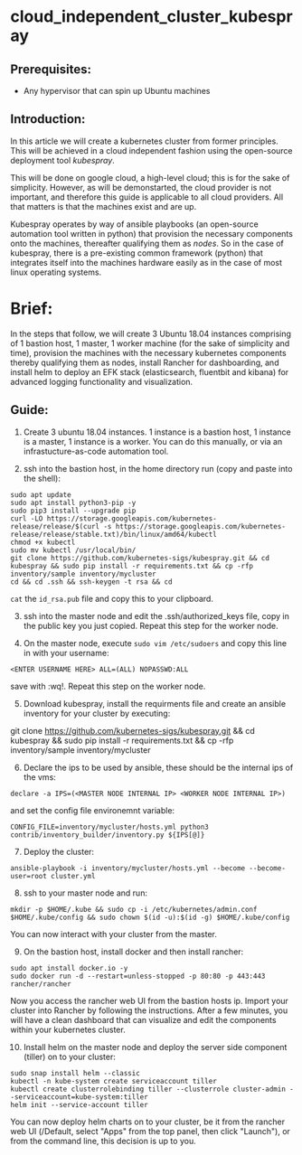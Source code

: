 # cloud_independent_cluster_kubespray

## Prerequisites:

- Any hypervisor that can spin up Ubuntu machines

## Introduction:

In this article we will create a kubernetes cluster from former principles. This will be achieved in a cloud independent fashion using the open-source deployment tool *kubespray*.

This will be done on google cloud, a high-level cloud; this is for the sake of simplicity. However, as will be demonstarted, the cloud provider is not important, and therefore this guide is applicable to all cloud providers. All that matters is that the machines exist and are up.

Kubespray operates by way of ansible playbooks (an open-source automation tool written in python) that provision the necessary components onto the machines, thereafter qualifying them as *nodes*. So in the case of kubespray, there is a pre-existing common framework (python) that integrates itself into the machines hardware easily as in the case of most linux operating systems.

# Brief:

In the steps that follow, we will create 3 Ubuntu 18.04 instances comprising of 1 bastion host, 1 master, 1 worker machine (for the sake of simplicity and time), provision the machines with the necessary kubernetes components thereby qualifying them as nodes, install Rancher for dashboarding, and install helm to deploy an  EFK stack (elasticsearch, fluentbit and kibana) for advanced logging functionality and visualization.

## Guide:

1. Create 3 ubuntu 18.04 instances. 1 instance is a bastion host, 1 instance is a master, 1 instance is a worker. You can do this manually, or via an infrastucture-as-code automation tool.

2. ssh into the bastion host, in the home directory run (copy and paste into the shell):

```
sudo apt update
sudo apt install python3-pip -y
sudo pip3 install --upgrade pip
curl -LO https://storage.googleapis.com/kubernetes-release/release/$(curl -s https://storage.googleapis.com/kubernetes-release/release/stable.txt)/bin/linux/amd64/kubectl
chmod +x kubectl
sudo mv kubectl /usr/local/bin/
git clone https://github.com/kubernetes-sigs/kubespray.git && cd kubespray && sudo pip install -r requirements.txt && cp -rfp inventory/sample inventory/mycluster
cd && cd .ssh && ssh-keygen -t rsa && cd
```

`cat` the `id_rsa.pub` file and copy this to your clipboard.

3. ssh into the master node and edit the .ssh/authorized_keys file, copy in the public key you just copied. Repeat this step for the worker node.

4. On the master node, execute `sudo vim /etc/sudoers` and copy this line in with your username:

`<ENTER USERNAME HERE> ALL=(ALL) NOPASSWD:ALL`

save with :wq!. Repeat this step on the worker node.

5. Download kubespray, install the requirments file and create an ansible inventory for your cluster by executing:

git clone https://github.com/kubernetes-sigs/kubespray.git && cd kubespray && sudo pip install -r requirements.txt && cp -rfp inventory/sample inventory/mycluster

6. Declare the ips to be used by ansible, these should be the internal ips of the vms:

`declare -a IPS=(<MASTER NODE INTERNAL IP> <WORKER NODE INTERNAL IP>)`

and set the config file environemnt variable:

`CONFIG_FILE=inventory/mycluster/hosts.yml python3 contrib/inventory_builder/inventory.py ${IPS[@]}`

7. Deploy the cluster:

`ansible-playbook -i inventory/mycluster/hosts.yml --become --become-user=root cluster.yml`

8. ssh to your master node and run:

`mkdir -p $HOME/.kube && sudo cp -i /etc/kubernetes/admin.conf $HOME/.kube/config && sudo chown $(id -u):$(id -g) $HOME/.kube/config`

You can now interact with your cluster from the master.

9. On the bastion host, install docker and then install rancher:

```
sudo apt install docker.io -y
sudo docker run -d --restart=unless-stopped -p 80:80 -p 443:443 rancher/rancher
```

Now you access the rancher web UI from the bastion hosts ip. Import your cluster into Rancher by following the instructions. After a few minutes, you will have a clean dashboard that can visualize and edit the components within your kubernetes cluster.

10. Install helm on the master node and deploy the server side component (tiller) on to your cluster:

```
sudo snap install helm --classic
kubectl -n kube-system create serviceaccount tiller
kubectl create clusterrolebinding tiller --clusterrole cluster-admin --serviceaccount=kube-system:tiller
helm init --service-account tiller
```

You can now deploy helm charts on to your cluster, be it from the rancher web UI (<cluster name>/Default, select "Apps" from the top panel, then click "Launch"), or from the command line, this decision is up to you.
